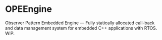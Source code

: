 # OPEEngine
Observer Pattern Embedded Engine — Fully statically allocated call-back and data management system for embedded C++ applications with RTOS.  
WIP. 
